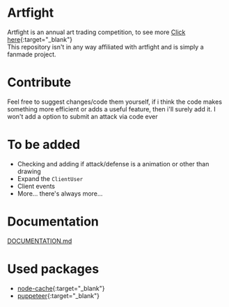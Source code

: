 # Artfight
Artfight is an annual art trading competition, to see more [Click here](https://artfight.net){:target="_blank"}<br>
This repository isn't in any way affiliated with artfight and is simply a fanmade project.
# Contribute
Feel free to suggest changes/code them yourself, if i think the code makes something more efficient or adds a useful feature, then i'll surely add it.
I won't add a option to submit an attack via code ever
# To be added
- Checking and adding if attack/defense is a animation or other than drawing
- Expand the `ClientUser`
- Client events
- More... there's always more...
# Documentation
[DOCUMENTATION.md](https://github.com/JuanNotTheHuman/Artfight/blob/main/DOCUMENTATION.md)
# Used packages
- [node-cache](https://www.npmjs.com/package/node-cache){:target="_blank"}
- [puppeteer](https://www.npmjs.com/package/puppeteer){:target="_blank"}